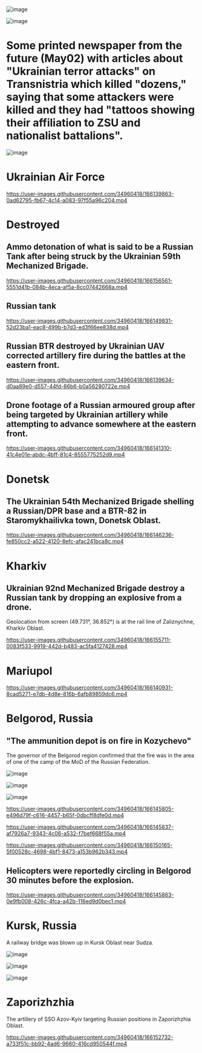 ![image](https://user-images.githubusercontent.com/34960418/166140128-4956672f-fe63-4c20-9a6b-e2872e6a6281.png)

![image](https://user-images.githubusercontent.com/34960418/166140987-31561ec6-2049-47a4-bbc2-45c9349da9da.png)


# Some printed newspaper from the future (May02) with articles about "Ukrainian terror attacks" on Transnistria which killed "dozens," saying that some attackers were killed and they had "tattoos showing their affiliation to ZSU and nationalist battalions".

![image](https://user-images.githubusercontent.com/34960418/166139235-87bc94c7-9eec-45a8-8c3a-c7423f04a1ec.png)


# Ukrainian Air Force

https://user-images.githubusercontent.com/34960418/166139863-0ad62795-fb67-4c14-a083-97f55a96c204.mp4


# Destroyed

## Ammo detonation of what is said to be a Russian Tank after being struck by the Ukrainian 59th Mechanized Brigade.

https://user-images.githubusercontent.com/34960418/166156561-5551d41b-084b-4eca-af5a-8cc07442668a.mp4


## Russian tank

https://user-images.githubusercontent.com/34960418/166149831-52d23ba1-eac8-499b-b7d3-ed3f66ee838d.mp4


## Russian BTR destroyed by Ukrainian UAV corrected artillery fire during the battles at the eastern front.

https://user-images.githubusercontent.com/34960418/166139634-d0aa89e0-d557-44fd-86b6-b0a56280722e.mp4


## Drone footage of a Russian armoured group after being targeted by Ukrainian artillery while attempting to advance somewhere at the eastern front.

https://user-images.githubusercontent.com/34960418/166141310-41c4e01e-abdc-4bff-81c4-8555775252d9.mp4


# Donetsk 

## The Ukrainian 54th Mechanized Brigade shelling a Russian/DPR base and a BTR-82 in Staromykhailivka town, Donetsk Oblast.

https://user-images.githubusercontent.com/34960418/166146236-fe850cc2-a522-4120-8efc-afac241bca8c.mp4


# Kharkiv

## Ukrainian 92nd Mechanized Brigade destroy a Russian tank by dropping an explosive from a drone.

Geolocation from screen (49.731°, 36.852°) is at the rail line of Zaliznychne, Kharkiv Oblast.

https://user-images.githubusercontent.com/34960418/166155711-0083f533-9919-442d-b483-ac5fa4127428.mp4


# Mariupol

https://user-images.githubusercontent.com/34960418/166140931-8cad5271-e7db-4d8e-816b-6afb89859dc6.mp4


# Belgorod, Russia

## "The ammunition depot is on fire in Kozychevo"

The governor of the Belgorod region confirmed that the fire was in the area of one of the camp of the MoD of the Russian Federation.

![image](https://user-images.githubusercontent.com/34960418/166145886-39b82b0a-1aaf-4f72-8f86-265282b5762c.png)

![image](https://user-images.githubusercontent.com/34960418/166146100-570dfe75-2e61-4f45-b2a0-8f1c85988435.png)

![image](https://user-images.githubusercontent.com/34960418/166146425-6eb75b93-ef3f-49ad-9e8f-54e4fdb420c6.png)

https://user-images.githubusercontent.com/34960418/166145805-e496d79f-c616-4457-b65f-0dbcff8dfe0d.mp4

https://user-images.githubusercontent.com/34960418/166145837-af7926a7-9343-4c06-a532-f7bef668f55a.mp4

https://user-images.githubusercontent.com/34960418/166150165-5f00528c-4698-4bf1-8473-a153b962b343.mp4


## Helicopters were reportedly circling in Belgorod 30 minutes before the explosion.

https://user-images.githubusercontent.com/34960418/166145863-0e9fb008-426c-4fca-a42b-116ed9d0bec1.mp4


# Kursk, Russia

A railway bridge was blown up in Kursk Oblast near Sudza.

![image](https://user-images.githubusercontent.com/34960418/166152635-7543fd24-7ac9-416b-a868-76d648b9c520.png)

![image](https://user-images.githubusercontent.com/34960418/166152598-4950fa13-4836-4a96-93a1-a4f8969d88c3.png)

![image](https://user-images.githubusercontent.com/34960418/166152601-9baff32f-2801-4dd0-8651-363162d3b847.png)


# Zaporizhzhia

The artillery of SSO Azov-Kyiv targeting Russian positions in Zaporizhzhia Oblast. 

https://user-images.githubusercontent.com/34960418/166152732-a733f51c-bb92-4ad6-9660-416cd950544f.mp4


